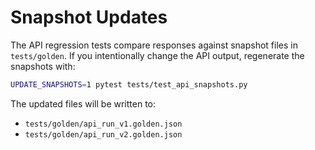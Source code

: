 # Snapshot Updates

The API regression tests compare responses against snapshot files in `tests/golden`.
If you intentionally change the API output, regenerate the snapshots with:

```bash
UPDATE_SNAPSHOTS=1 pytest tests/test_api_snapshots.py
```

The updated files will be written to:

- `tests/golden/api_run_v1.golden.json`
- `tests/golden/api_run_v2.golden.json`
